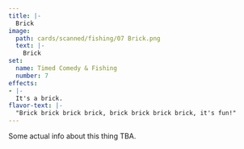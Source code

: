 ```yaml
---
title: |-
  Brick
image: 
  path: cards/scanned/fishing/07 Brick.png
  text: |-
    Brick
set:
  name: Timed Comedy & Fishing
  number: 7
effects: 
- |-
  It's a brick.
flavor-text: |-
  "Brick brick brick brick, brick brick brick brick, it's fun!"
---
```

Some actual info about this thing TBA.
